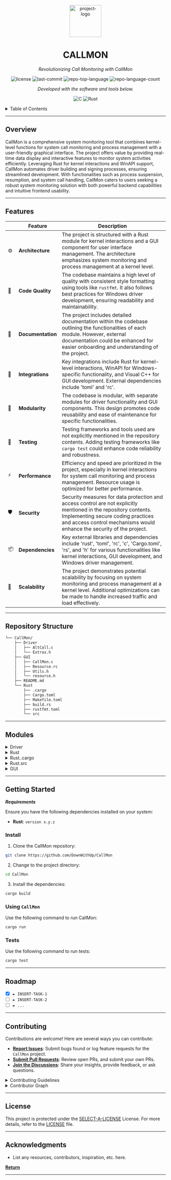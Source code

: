 <p align="center">
  <img src="https://img.icons8.com/external-tal-revivo-regular-tal-revivo/96/external-readme-is-a-easy-to-build-a-developer-hub-that-adapts-to-the-user-logo-regular-tal-revivo.png" width="100" alt="project-logo">
</p>
<p align="center">
    <h1 align="center">CALLMON</h1>
</p>
<p align="center">
    <em>Revolutionizing Call Monitoring with CallMon</em>
</p>
<p align="center">
	<img src="https://img.shields.io/github/license/DownWithUp/CallMon?style=flat&logo=opensourceinitiative&logoColor=white&color=lightgrey" alt="license">
	<img src="https://img.shields.io/github/last-commit/DownWithUp/CallMon?style=flat&logo=git&logoColor=white&color=lightgrey" alt="last-commit">
	<img src="https://img.shields.io/github/languages/top/DownWithUp/CallMon?style=flat&color=lightgrey" alt="repo-top-language">
	<img src="https://img.shields.io/github/languages/count/DownWithUp/CallMon?style=flat&color=lightgrey" alt="repo-language-count">
<p>
<p align="center">
		<em>Developed with the software and tools below.</em>
</p>
<p align="center">
	<img src="https://img.shields.io/badge/C-A8B9CC.svg?style=flat&logo=C&logoColor=black" alt="C">
	<img src="https://img.shields.io/badge/Rust-000000.svg?style=flat&logo=Rust&logoColor=white" alt="Rust">
</p>

<!-- TABLE OF CONTENTS -->
<details>
  <summary>Table of Contents</summary>

- [ Overview](#-overview)
- [ Features](#-features)
- [ Repository Structure](#-repository-structure)
- [ Modules](#-modules)
- [ Getting Started](#-getting-started)
  - [ Install](#-install)
  - [ Using CallMon](#-using-CallMon)
  - [ Tests](#-tests)
- [ Roadmap](#-project-roadmap)
- [ Contributing](#-contributing)
- [ License](#-license)
- [ Acknowledgments](#-acknowledgments)
</details>
<hr>

##  Overview

CallMon is a comprehensive system monitoring tool that combines kernel-level functions for system call monitoring and process management with a user-friendly graphical interface. The project offers value by providing real-time data display and interactive features to monitor system activities efficiently. Leveraging Rust for kernel interactions and WinAPI support, CallMon automates driver building and signing processes, ensuring streamlined development. With functionalities such as process suspension, resumption, and system call handling, CallMon caters to users seeking a robust system monitoring solution with both powerful backend capabilities and intuitive frontend usability.

---

##  Features

|    |   Feature         | Description |
|----|-------------------|---------------------------------------------------------------|
| ⚙️  | **Architecture**  | The project is structured with a Rust module for kernel interactions and a GUI component for user interface management. The architecture emphasizes system monitoring and process management at a kernel level. |
| 🔩 | **Code Quality**  | The codebase maintains a high level of quality with consistent style formatting using tools like `rustfmt`. It also follows best practices for Windows driver development, ensuring readability and maintainability. |
| 📄 | **Documentation** | The project includes detailed documentation within the codebase outlining the functionalities of each module. However, external documentation could be enhanced for easier onboarding and understanding of the project. |
| 🔌 | **Integrations**  | Key integrations include Rust for kernel-level interactions, WinAPI for Windows-specific functionality, and Visual C++ for GUI development. External dependencies include 'toml' and 'rc'. |
| 🧩 | **Modularity**    | The codebase is modular, with separate modules for driver functionality and GUI components. This design promotes code reusability and ease of maintenance for specific functionalities. |
| 🧪 | **Testing**       | Testing frameworks and tools used are not explicitly mentioned in the repository contents. Adding testing frameworks like `cargo test` could enhance code reliability and robustness. |
| ⚡️  | **Performance**   | Efficiency and speed are prioritized in the project, especially in kernel interactions for system call monitoring and process management. Resource usage is optimized for better performance. |
| 🛡️ | **Security**      | Security measures for data protection and access control are not explicitly mentioned in the repository contents. Implementing secure coding practices and access control mechanisms would enhance the security of the project. |
| 📦 | **Dependencies**  | Key external libraries and dependencies include 'rust', 'toml', 'rc', 'c', 'Cargo.toml', 'rs', and 'h' for various functionalities like kernel interactions, GUI development, and Windows driver management. |
| 🚀 | **Scalability**   | The project demonstrates potential scalability by focusing on system monitoring and process management at a kernel level. Additional optimizations can be made to handle increased traffic and load effectively. |

---

##  Repository Structure

```sh
└── CallMon/
    ├── Driver
    │   ├── AltCall.c
    │   └── Extras.h
    ├── GUI
    │   ├── CallMon.c
    │   ├── Resource.rc
    │   ├── Utils.h
    │   └── resource.h
    ├── README.md
    └── Rust
        ├── .cargo
        ├── Cargo.toml
        ├── Makefile.toml
        ├── build.rs
        ├── rustfmt.toml
        └── src
```

---

##  Modules

<details closed><summary>Driver</summary>

| File                                                                            | Summary                                                                                                                                            |
| ---                                                                             | ---                                                                                                                                                |
| [AltCall.c](https://github.com/DownWithUp/CallMon/blob/master/Driver/AltCall.c) | Implements kernel-level functions for system call monitoring and process management.                                                               |
| [Extras.h](https://github.com/DownWithUp/CallMon/blob/master/Driver/Extras.h)   | Defines structures for a custom header and a total packet containing process ID and stack data for driver functionality in the CallMon repository. |

</details>

<details closed><summary>Rust</summary>

| File                                                                                  | Summary                                                                                                                  |
| ---                                                                                   | ---                                                                                                                      |
| [Makefile.toml](https://github.com/DownWithUp/CallMon/blob/master/Rust/Makefile.toml) | Automates building, renaming, and signing Windows driver file in the CallMon repository's Rust module.                   |
| [Cargo.toml](https://github.com/DownWithUp/CallMon/blob/master/Rust/Cargo.toml)       | Generates a Rust library AltCall for kernel interactions, utilizing winapi, with features like WDM and NTSTATUS support. |
| [rustfmt.toml](https://github.com/DownWithUp/CallMon/blob/master/Rust/rustfmt.toml)   | Automates code formatting for Rust project, ensuring consistent style and readability.                                   |
| [build.rs](https://github.com/DownWithUp/CallMon/blob/master/Rust/build.rs)           | Defines functions to locate Windows Kits directory & kernel mode libraries for link search in Rust build.                |

</details>

<details closed><summary>Rust..cargo</summary>

| File                                                                           | Summary                                                                                                                                                                       |
| ---                                                                            | ---                                                                                                                                                                           |
| [config](https://github.com/DownWithUp/CallMon/blob/master/Rust/.cargo/config) | Configures Rust compiler flags and build settings for Windows driver development. Setting pre-link and post-link arguments for optimization and driver-specific requirements. |

</details>

<details closed><summary>Rust.src</summary>

| File                                                                                | Summary                                                                                                                                              |
| ---                                                                                 | ---                                                                                                                                                  |
| [externs.rs](https://github.com/DownWithUp/CallMon/blob/master/Rust/src/externs.rs) | Provides Rust externs for Windows Kernel-mode functions like creating devices, managing processes, and file I/O operations.                          |
| [log.rs](https://github.com/DownWithUp/CallMon/blob/master/Rust/src/log.rs)         | Exported macro for logging messages with DbgPrint in Rust source.                                                                                    |
| [lib.rs](https://github.com/DownWithUp/CallMon/blob/master/Rust/src/lib.rs)         | Implements driver functionalities including process suspension, resumption, and system call handling for the Rust section of the CallMon repository. |
| [string.rs](https://github.com/DownWithUp/CallMon/blob/master/Rust/src/string.rs)   | Creates a Unicode string from a slice of u16 integers, handling null termination and constructing a UNICODE_STRING struct for WinAPI compatibility.  |
| [defines.rs](https://github.com/DownWithUp/CallMon/blob/master/Rust/src/defines.rs) | Defines and structs for custom winapi types; includes device flags, IOCTL codes, and trap frame data structures.                                     |

</details>

<details closed><summary>GUI</summary>

| File                                                                             | Summary                                                                                                                                                                     |
| ---                                                                              | ---                                                                                                                                                                         |
| [Utils.h](https://github.com/DownWithUp/CallMon/blob/master/GUI/Utils.h)         | Manages driver interaction, process addition, pipe creation, privilege handling, and driver loading for efficient system monitoring in the GUI component of the repository. |
| [Resource.rc](https://github.com/DownWithUp/CallMon/blob/master/GUI/Resource.rc) | Manages the user interface layout for CallMon's configuration settings dialog window.                                                                                       |
| [resource.h](https://github.com/DownWithUp/CallMon/blob/master/GUI/resource.h)   | Manages resource IDs for GUI components in a Visual C++ project.                                                                                                            |
| [CallMon.c](https://github.com/DownWithUp/CallMon/blob/master/GUI/CallMon.c)     | Manages the graphical user interface of CallMon, enabling user interaction and real-time data display through ListView columns and event handling.                          |

</details>

---

##  Getting Started

***Requirements***

Ensure you have the following dependencies installed on your system:

* **Rust**: `version x.y.z`

###  Install

1. Clone the CallMon repository:

```sh
git clone https://github.com/DownWithUp/CallMon
```

2. Change to the project directory:

```sh
cd CallMon
```

3. Install the dependencies:

```sh
cargo build
```

###  Using `CallMon`

Use the following command to run CallMon:

```sh
cargo run
```

###  Tests

Use the following command to run tests:

```sh
cargo test
```

---

##  Roadmap

- [X] `► INSERT-TASK-1`
- [ ] `► INSERT-TASK-2`
- [ ] `► ...`

---

##  Contributing

Contributions are welcome! Here are several ways you can contribute:

- **[Report Issues](https://github.com/DownWithUp/CallMon/issues)**: Submit bugs found or log feature requests for the `CallMon` project.
- **[Submit Pull Requests](https://github.com/DownWithUp/CallMon/blob/main/CONTRIBUTING.md)**: Review open PRs, and submit your own PRs.
- **[Join the Discussions](https://github.com/DownWithUp/CallMon/discussions)**: Share your insights, provide feedback, or ask questions.

<details closed>
<summary>Contributing Guidelines</summary>

1. **Fork the Repository**: Start by forking the project repository to your github account.
2. **Clone Locally**: Clone the forked repository to your local machine using a git client.
   ```sh
   git clone https://github.com/DownWithUp/CallMon
   ```
3. **Create a New Branch**: Always work on a new branch, giving it a descriptive name.
   ```sh
   git checkout -b new-feature-x
   ```
4. **Make Your Changes**: Develop and test your changes locally.
5. **Commit Your Changes**: Commit with a clear message describing your updates.
   ```sh
   git commit -m 'Implemented new feature x.'
   ```
6. **Push to github**: Push the changes to your forked repository.
   ```sh
   git push origin new-feature-x
   ```
7. **Submit a Pull Request**: Create a PR against the original project repository. Clearly describe the changes and their motivations.
8. **Review**: Once your PR is reviewed and approved, it will be merged into the main branch. Congratulations on your contribution!
</details>

<details closed>
<summary>Contributor Graph</summary>
<br>
<p align="center">
   <a href="https://github.com{/DownWithUp/CallMon/}graphs/contributors">
      <img src="https://contrib.rocks/image?repo=DownWithUp/CallMon">
   </a>
</p>
</details>

---

##  License

This project is protected under the [SELECT-A-LICENSE](https://choosealicense.com/licenses) License. For more details, refer to the [LICENSE](https://choosealicense.com/licenses/) file.

---

##  Acknowledgments

- List any resources, contributors, inspiration, etc. here.

[**Return**](#-overview)

---
